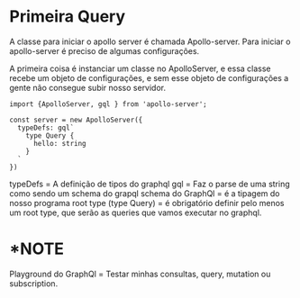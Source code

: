 # Primeira Query

A classe para iniciar o apollo server é chamada Apollo-server.
Para iniciar o apollo-server é preciso de algumas configurações.

A primeira coisa é instanciar um classe no ApolloServer, e essa classe recebe um objeto de configurações, e sem esse objeto de configurações a gente não consegue subir nosso servidor.

```
import {ApolloServer, gql } from 'apollo-server';

const server = new ApolloServer({
  typeDefs: gql`
    type Query {
      hello: string
    }
  `
})
```

typeDefs = A definição de tipos do graphql
gql = Faz o parse de uma string como sendo um schema do grapql
schema do GraphQl = é a tipagem do nosso programa
root type (type Query) = é obrigatório definir pelo menos um root type, que serão as queries que vamos executar no graphql.

# \*NOTE

Playground do GraphQl = Testar minhas consultas, query, mutation ou subscription.
